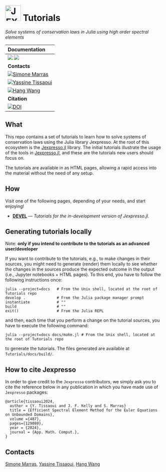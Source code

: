 # <img src="https://github.com/EXPRESSOLAB/jexpresso/blob/master/assets/logo-ext2.png" width="50" title="JEXPRESSO logo"> Tutorials

*Solve systems of conservation laws in Julia using high order spectral elements*


| **Documentation** |
|:------------ |
| [![](https://img.shields.io/badge/docs-stable-blue.svg)](https://smarras79.github.io/Jexpresso/dev/) [![](https://img.shields.io/badge/docs-dev-blue.svg)](https://Jexpresso.github.io/Tutorials/dev)  |
| **Contacts**  |
| [![Simone Marras](https://img.shields.io/badge/Simone%20Marras-smarras%40njit.edu-8e7cc3)](mailto:smarras@njit.edu) |
| [![Yassine Tissaoui](https://img.shields.io/badge/Yassine%20Tissaoui-yt277%40njit.edu-8e7cc3)](mailto:yt277@njit.edu) |
| [![Hang Wang](https://img.shields.io/badge/Hang%20Wang-hang.wang%40njit.edu-8e7cc3)](mailto:hang.wang@njit.edu) |
| **Citation** |
| [![DOI](https://img.shields.io/badge/article-arXiv:2401.05624-green)](https://doi.org/10.48550/arXiv.2401.05624) |


## What

This repo contains a set of tutorials to learn how to solve systems of conservation laws using the Julia library Jexpresso. 
At the root of this ecosystem is the [Jexpresso.jl](https://github.com/EXPRESSOLAB/Jexpresso.jl) library. 
The initial tutorials illustrate the usage of the tools in [Jexpresso.jl](https://github.com/EXPRESSOLAB/Jexpresso.jl), and these are the tutorials new users should focus on.

The tutorials are available in as HTML pages, allowing a rapid access into the material without the need of any setup.

## How

Visit one of the following pages, depending of your needs, and start enjoying!

- [**DEVEL**](https://Jexpresso.github.io/Tutorials/dev) &mdash; *Tutorials for the in-development version of Jexpresso.jl.*

## Generating tutorials locally 

Note: **only if you intend to contribute to the tutorials as an advanced user/developer**

If you want to contribute to the tutorials, e.g., to make changes in their sources, you might need to generate (render) them locally to see whether the changes in the sources produce the expected outcome in the output (i.e., Jupyter notebooks + HTML pages). To this end, you have to follow the following instructions once:

```
julia --project=docs   # From the Unix shell, located at the root of Tutorials repo 
develop .              # From the Julia package manager prompt
instantiate            # "" 
build                  # "" 
exit()                 # From the Julia REPL
```

and then, each time that you perform a change on the tutorial sources, you have to execute the following command:

```
julia --project=docs docs/make.jl # From the Unix shell, located at the root of Tutorials repo 
```

to generate the tutorials. The files generated are available at `Tutorials/docs/build/`. 


## How to cite Jexpresso

In order to give credit to the `Jexpresso` contributors, we simply ask you to cite the reference below in any publication in which you have made use of `Jexpresso` packages:

```
@article{tissaoui2024,
  author = {Y. Tissaoui and J. F. Kelly and S. Marras}
  title = {Efficient Spectral Element Method for the Euler Equations on Unbounded Domains},
  volume ={487},
  pages={129080},
  year = {2024},
  journal = {App. Math. Comput.},
}
```

## Contacts

[Simone Marras](mailto:smarras@njit.edu), [Yassine Tissaoui](mailto:yt277@njit.edu), [Hang Wang](mailto:hang.wang@njit.edu)





